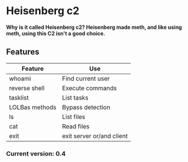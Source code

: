 # Heisenberg c2
**Why is it called Heisenberg c2? Heisenberg made meth, and like using meth, using this C2 isn't a good choice.**
 
## Features
|Feature|Use|
|----|-----|
|whoami|Find current user|
|reverse shell|Execute commands|
|tasklist|List tasks|
|LOLBas methods|Bypass detection|
|ls|List files|
|cat|Read files|
|exit|exit server or/and client|

### Current version: 0.4
